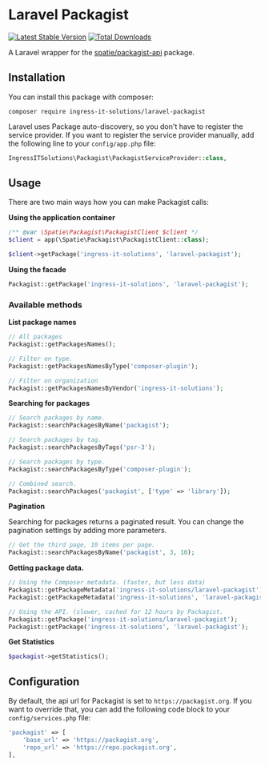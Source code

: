 # Laravel Packagist

[![Latest Stable Version](https://poser.pugx.org/ingress-it-solutions/laravel-packagist/v/stable)](https://packagist.org/packages/ingress-it-solutions/laravel-packagist)
[![Total Downloads](https://poser.pugx.org/ingress-it-solutions/laravel-packagist/downloads)](https://packagist.org/packages/ingress-it-solutions/laravel-packagist)

A Laravel wrapper for the [spatie/packagist-api](https://github.com/spatie/packagist-api) package.

## Installation
You can install this package with composer:

```shell
composer require ingress-it-solutions/laravel-packagist
```

Laravel uses Package auto-discovery, so you don't have to register the service provider. If you want to register the service provider manually, add the following line to your `config/app.php` file:

```php
IngressITSolutions\Packagist\PackagistServiceProvider::class,
```

## Usage

There are two main ways how you can make Packagist calls:

**Using the application container**

```php
/** @var \Spatie\Packagist\PackagistClient $client */
$client = app(\Spatie\Packagist\PackagistClient::class);

$client->getPackage('ingress-it-solutions', 'laravel-packagist');
```

**Using the facade**
```php
Packagist::getPackage('ingress-it-solutions', 'laravel-packagist');
```
### Available methods

**List package names**
```php
// All packages
Packagist::getPackagesNames();

// Filter on type.
Packagist::getPackagesNamesByType('composer-plugin');

// Filter on organization
Packagist::getPackagesNamesByVendor('ingress-it-solutions');
```

**Searching for packages**
```php
// Search packages by name.
Packagist::searchPackagesByName('packagist');

// Search packages by tag.
Packagist::searchPackagesByTags('psr-3');

// Search packages by type.
Packagist::searchPackagesByType('composer-plugin');

// Combined search.
Packagist::searchPackages('packagist', ['type' => 'library']);
```

**Pagination**

Searching for packages returns a paginated result. You can change the pagination settings by adding more parameters.

```php
// Get the third page, 10 items per page.
Packagist::searchPackagesByName('packagist', 3, 10);
```

**Getting package data.**
```php
// Using the Composer metadata. (faster, but less data)
Packagist::getPackageMetadata('ingress-it-solutions/laravel-packagist');
Packagist::getPackageMetadata('ingress-it-solutions', 'laravel-packagist');

// Using the API. (slower, cached for 12 hours by Packagist.
Packagist::getPackage('ingress-it-solutions/laravel-packagist');
Packagist::getPackage('ingress-it-solutions', 'laravel-packagist');
```

**Get Statistics**
```php
$packagist->getStatistics();
```

## Configuration
By default, the api url for Packagist is set to `https://packagist.org`. If you want to override that, you can add the following code block to your `config/services.php` file:

```php
'packagist' => [
    'base_url' => 'https://packagist.org',
    'repo_url' => 'https://repo.packagist.org',
],
```
